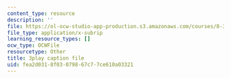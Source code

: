 ```yaml
---
content_type: resource
description: ''
file: https://ol-ocw-studio-app-production.s3.amazonaws.com/courses/8-333-statistical-mechanics-i-statistical-mechanics-of-particles-fall-2013/fea2d0318f03079867c77ce610a03321_EQB2Pw0lWRU.srt
file_type: application/x-subrip
learning_resource_types: []
ocw_type: OCWFile
resourcetype: Other
title: 3play caption file
uid: fea2d031-8f03-0798-67c7-7ce610a03321
---
```

